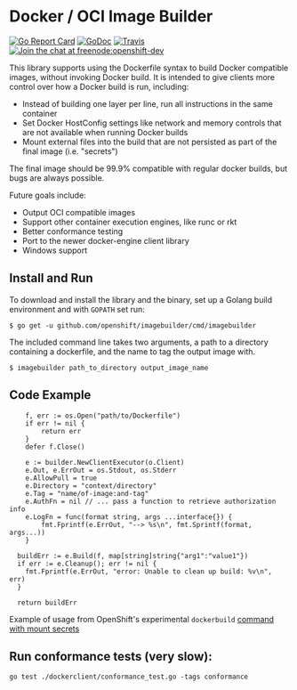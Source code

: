 Docker / OCI Image Builder
==========================

[![Go Report Card](https://goreportcard.com/badge/github.com/openshift/imagebuilder)](https://goreportcard.com/report/github.com/openshift/imagebuilder)
[![GoDoc](https://godoc.org/github.com/openshift/imagebuilder?status.png)](https://godoc.org/github.com/openshift/imagebuilder)
[![Travis](https://travis-ci.org/openshift/imagebuilder.svg?branch=master)](https://travis-ci.org/openshift/imagebuilder)
[![Join the chat at freenode:openshift-dev](https://img.shields.io/badge/irc-freenode%3A%20%23openshift--dev-blue.svg)](http://webchat.freenode.net/?channels=%23openshift-dev)


This library supports using the Dockerfile syntax to build Docker
compatible images, without invoking Docker build. It is intended to give
clients more control over how a Docker build is run, including:

* Instead of building one layer per line, run all instructions in the
  same container
* Set Docker HostConfig settings like network and memory controls that
  are not available when running Docker builds
* Mount external files into the build that are not persisted as part of
  the final image (i.e. "secrets")

The final image should be 99.9% compatible with regular docker builds,
but bugs are always possible.

Future goals include:

* Output OCI compatible images
* Support other container execution engines, like runc or rkt
* Better conformance testing
* Port to the newer docker-engine client library
* Windows support

## Install and Run

To download and install the library and the binary, set up a Golang build environment and with `GOPATH` set run:

```
$ go get -u github.com/openshift/imagebuilder/cmd/imagebuilder
```

The included command line takes two arguments, a path to a directory containing a dockerfile, and the name to tag the output image with.

```
$ imagebuilder path_to_directory output_image_name
```

## Code Example

```
	f, err := os.Open("path/to/Dockerfile")
	if err != nil {
		return err
	}
	defer f.Close()

	e := builder.NewClientExecutor(o.Client)
	e.Out, e.ErrOut = os.Stdout, os.Stderr
	e.AllowPull = true
	e.Directory = "context/directory"
	e.Tag = "name/of-image:and-tag"
	e.AuthFn = nil // ... pass a function to retrieve authorization info
	e.LogFn = func(format string, args ...interface{}) {
		fmt.Fprintf(e.ErrOut, "--> %s\n", fmt.Sprintf(format, args...))
	}

  buildErr := e.Build(f, map[string]string{"arg1":"value1"})
  if err := e.Cleanup(); err != nil {
    fmt.Fprintf(e.ErrOut, "error: Unable to clean up build: %v\n", err)
  }

  return buildErr
```

Example of usage from OpenShift's experimental `dockerbuild` [command with mount secrets](https://github.com/openshift/origin/blob/26c9e032ff42f613fe10649cd7c5fa1b4c33501b/pkg/cmd/cli/cmd/dockerbuild/dockerbuild.go)

## Run conformance tests (very slow):

```
go test ./dockerclient/conformance_test.go -tags conformance
```
